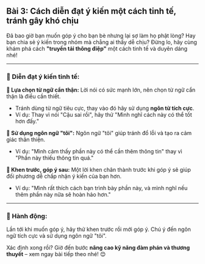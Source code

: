 ## Bài 3: Cách diễn đạt ý kiến một cách tinh tế, tránh gây khó chịu

Đã bao giờ bạn muốn góp ý cho bạn bè nhưng lại sợ làm họ phật lòng? Hay bạn chia sẻ ý kiến trong nhóm mà chẳng ai thấy dễ chịu? Đừng lo, hãy cùng khám phá cách **"truyền tải thông điệp"** một cách tinh tế và duyên dáng nhé!

---

### 📌 Diễn đạt ý kiến tinh tế:

**🔹 Lựa chọn từ ngữ cẩn thận:**
Lời nói có sức mạnh lớn, nên chọn từ ngữ cẩn thận là điều cần thiết.  
- Tránh dùng từ ngữ tiêu cực, thay vào đó hãy sử dụng **ngôn từ tích cực**.  
- Ví dụ: Thay vì nói "Cậu sai rồi", hãy thử "Mình nghĩ cách này có thể tốt hơn đấy."

**🔹 Sử dụng ngôn ngữ "tôi":**
Ngôn ngữ "tôi" giúp tránh đổ lỗi và tạo ra cảm giác thân thiện.  
- Ví dụ: "Mình cảm thấy phần này có thể cần thêm thông tin" thay vì "Phần này thiếu thông tin quá."

**🔹 Khen trước, góp ý sau:**
Một lời khen chân thành trước khi góp ý sẽ giúp đối phương dễ chấp nhận ý kiến của bạn hơn.  
- Ví dụ: "Mình rất thích cách bạn trình bày phần này, và mình nghĩ nếu thêm phần này nữa sẽ hoàn hảo hơn."

---

### 🚀 Hành động:

Lần tới khi muốn góp ý, hãy thử khen trước rồi mới góp ý. Chú ý đến ngôn ngữ tích cực và sử dụng ngôn ngữ "tôi".

Xác định xong rồi? Giờ đến bước **nâng cao kỹ năng đàm phán và thương thuyết** – xem ngay bài tiếp theo nhé! 😊